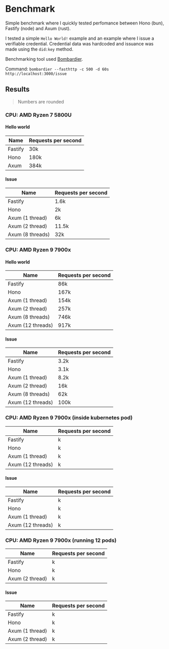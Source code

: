 # Benchmark

Simple benchmark where I quickly tested perfomance between Hono (bun), Fastify (node) and Axum (rust).

I tested a simple `Hello World!` example and an example where I issue a verifiable credential. Credential data was hardcoded and issuance was made using the `did:key` method.

Benchmarking tool used [Bombardier](https://github.com/codesenberg/bombardier).

Command: `bombardier --fasthttp -c 500 -d 60s http://localhost:3000/issue`

## Results

> Numbers are rounded

### CPU: AMD Ryzen 7 5800U

#### Hello world

| Name    | Requests per second |
| ------- | ------------------- |
| Fastify | 30k                 |
| Hono    | 180k                |
| Axum    | 384k                |

#### Issue

| Name             | Requests per second |
| ---------------- | ------------------- |
| Fastify          | 1.6k                |
| Hono             | 2k                  |
| Axum (1 thread)  | 6k                  |
| Axum (2 thread)  | 11.5k               |
| Axum (8 threads) | 32k                 |

### CPU: AMD Ryzen 9 7900x

#### Hello world

| Name              | Requests per second |
| ----------------- | ------------------- |
| Fastify           | 86k                 |
| Hono              | 167k                |
| Axum (1 thread)   | 154k                |
| Axum (2 thread)   | 257k                |
| Axum (8 threads)  | 746k                |
| Axum (12 threads) | 917k                |

#### Issue

| Name              | Requests per second |
| ----------------- | ------------------- |
| Fastify           | 3.2k                |
| Hono              | 3.1k                |
| Axum (1 thread)   | 8.2k                |
| Axum (2 thread)   | 16k                 |
| Axum (8 threads)  | 62k                 |
| Axum (12 threads) | 100k                |

### CPU: AMD Ryzen 9 7900x (inside kubernetes pod)

| Name              | Requests per second |
| ----------------- | ------------------- |
| Fastify           | k                   |
| Hono              | k                   |
| Axum (1 thread)   | k                   |
| Axum (12 threads) | k                   |

#### Issue

| Name              | Requests per second |
| ----------------- | ------------------- |
| Fastify           | k                   |
| Hono              | k                   |
| Axum (1 thread)   | k                   |
| Axum (12 threads) | k                   |

### CPU: AMD Ryzen 9 7900x (running 12 pods)

| Name            | Requests per second |
| --------------- | ------------------- |
| Fastify         | k                   |
| Hono            | k                   |
| Axum (2 thread) | k                   |

#### Issue

| Name            | Requests per second |
| --------------- | ------------------- |
| Fastify         | k                   |
| Hono            | k                   |
| Axum (1 thread) | k                   |
| Axum (2 thread) | k                   |
